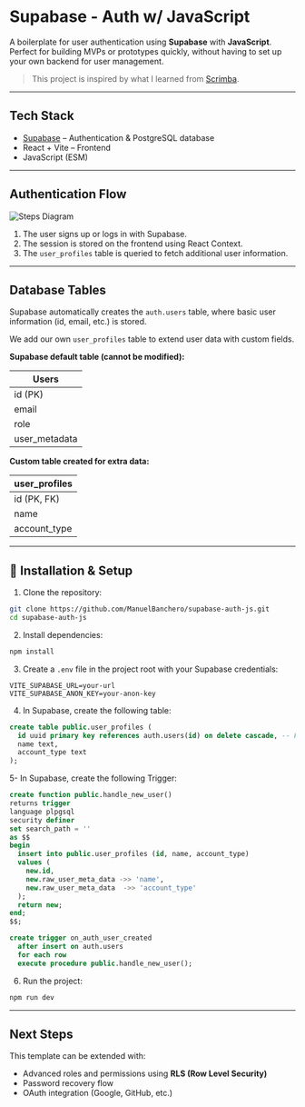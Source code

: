 # Supabase - Auth w/ JavaScript

A boilerplate for user authentication using **Supabase** with **JavaScript**.
Perfect for building MVPs or prototypes quickly, without having to set up your own backend for user management.

> This project is inspired by what I learned from [Scrimba](https://scrimba.com/home).

---

## Tech Stack

* [Supabase](https://supabase.com/) – Authentication & PostgreSQL database
* React + Vite – Frontend
* JavaScript (ESM)

---

## Authentication Flow

![Steps Diagram](https://file.notion.so/f/f/af3e0e95-1efd-48b6-8ba6-5ccbd0e62770/f5520329-61aa-4378-ab5b-cdca87a018f0/Screenshot_2025-08-24_at_21.49.27.png?table=block\&id=257f81e8-719b-80c1-89ea-e946419b9a54\&spaceId=af3e0e95-1efd-48b6-8ba6-5ccbd0e62770\&expirationTimestamp=1756108800000\&signature=sAKw-2pFNk9vX-Uad6NFBzUrAWc1yZ7iMaFW6HsX65k\&downloadName=Screenshot+2025-08-24+at+21.49.27.png)

1. The user signs up or logs in with Supabase.
2. The session is stored on the frontend using React Context.
3. The `user_profiles` table is queried to fetch additional user information.

---

## Database Tables

Supabase automatically creates the `auth.users` table, where basic user information (id, email, etc.) is stored.

We add our own `user_profiles` table to extend user data with custom fields.

**Supabase default table (cannot be modified):**

| Users          |
| -------------- |
| id (PK)        |
| email          |
| role           |
| user\_metadata |

**Custom table created for extra data:**

| user\_profiles |
| -------------- |
| id (PK, FK)    |
| name           |
| account\_type  |

---

## 🚀 Installation & Setup

1. Clone the repository:

```bash
git clone https://github.com/ManuelBanchero/supabase-auth-js.git
cd supabase-auth-js
```

2. Install dependencies:

```bash
npm install
```

3. Create a `.env` file in the project root with your Supabase credentials:

```env
VITE_SUPABASE_URL=your-url
VITE_SUPABASE_ANON_KEY=your-anon-key
```

4. In Supabase, create the following table:

```sql
create table public.user_profiles (
  id uuid primary key references auth.users(id) on delete cascade, -- FK to auth.users(id)
  name text,
  account_type text
);
```

5- In Supabase, create the following Trigger:

```sql
create function public.handle_new_user()
returns trigger
language plpgsql
security definer 
set search_path = ''
as $$
begin
  insert into public.user_profiles (id, name, account_type)
  values (
    new.id,
    new.raw_user_meta_data ->> 'name',
    new.raw_user_meta_data  ->> 'account_type'
  );
  return new; 
end;
$$;

create trigger on_auth_user_created
  after insert on auth.users
  for each row
  execute procedure public.handle_new_user();
```

6. Run the project:

```bash
npm run dev
```

---

## Next Steps

This template can be extended with:

* Advanced roles and permissions using **RLS (Row Level Security)**
* Password recovery flow
* OAuth integration (Google, GitHub, etc.)
